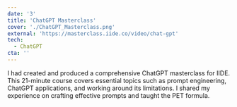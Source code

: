 ```yaml
---
date: '3'
title: 'ChatGPT Masterclass'
cover: './ChatGPT_Masterclass.png'
external: 'https://masterclass.iide.co/video/chat-gpt'
tech:
  - ChatGPT
cta: ''
---
```


I had created and produced a comprehensive ChatGPT masterclass for IIDE. This 21-minute course covers essential topics such as prompt engineering, ChatGPT applications, and working around its limitations. I shared my experience on crafting effective prompts and taught the PET formula.
